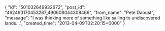 {
   "id": "501032649932672",
   "post_id": "462493170453287_490608044308466",
   "from_name": "Pete Daoust",
   "message": "I was thinking more of something like sailing to undiscovered lands...",
   "created_time": "2013-04-09T02:20:15+0000"
 }
